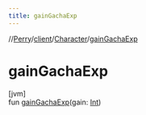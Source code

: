 ```yaml
---
title: gainGachaExp
---
```

//[Perry](../../../index.html)/[client](../index.html)/[Character](index.html)/[gainGachaExp](gain-gacha-exp.html)



# gainGachaExp



[jvm]\
fun [gainGachaExp](gain-gacha-exp.html)(gain: [Int](https://kotlinlang.org/api/latest/jvm/stdlib/kotlin/-int/index.html))




